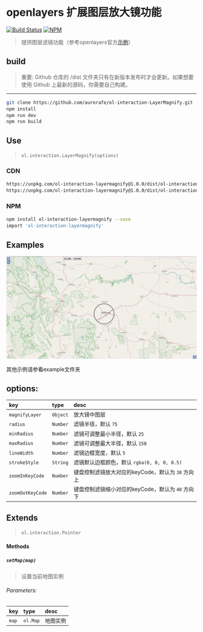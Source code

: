 # openlayers 扩展图层放大镜功能

[![Build Status](https://www.travis-ci.org/aurorafe/ol-interaction-LayerMagnify.svg?branch=master)](https://www.travis-ci.org/aurorafe/ol-interaction-LayerMagnify)
[![NPM](https://nodei.co/npm/ol-interaction-LayerMagnify.png?downloads=true&downloadRank=true&stars=true)](https://nodei.co/npm/ol-interaction-LayerMagnify/)

> 提供图层滤镜功能（参考openlayers官方[示例](https://openlayers.org/en/latest/examples/magnify.html)）

## build

> 重要: Github 仓库的 /dist 文件夹只有在新版本发布时才会更新。如果想要使用 Github 上最新的源码，你需要自己构建。

---

```bash
git clone https://github.com/aurorafe/ol-interaction-LayerMagnify.git
npm install
npm run dev
npm run build
```

## Use

> `ol.interaction.LayerMagnify(options)`

### CDN

```bash
https://unpkg.com/ol-interaction-layermagnify@1.0.0/dist/ol-interaction-LayerMagnify.min.js
https://unpkg.com/ol-interaction-layermagnify@1.0.0/dist/ol-interaction-LayerMagnify.js
```

### NPM

```bash
npm install ol-interaction-layermagnify --save
import 'ol-interaction-layermagnify'
```

## Examples

[![demo](https://raw.githubusercontent.com/aurorafe/ol-interaction-LayerMagnify/master/asset/demo.png)](https://codepen.io/sakitam-fdd/pen/OjgdRg)

其他示例请参看example文件夹

## options:

| key | type | desc |
| :--- | :--- | :---------- |
| `magnifyLayer` | `Object` | 放大镜中图层 |
| `radius` | `Number` | 滤镜半径，默认 ``75`` |
| `minRadius` | `Number` | 滤镜可调整最小半径，默认 ``25`` |
| `maxRadius` | `Number` | 滤镜可调整最大半径，默认 ``150`` |
| `lineWidth` | `Number` | 滤镜边框宽度，默认 ``5`` |
| `strokeStyle` | `String` | 滤镜默认边框颜色，默认 ``rgba(0, 0, 0, 0.5)`` |
| `zoomInKeyCode` | `Number` | 键盘控制滤镜放大对应的keyCode，默认为 ``38`` 方向上 |
| `zoomOutKeyCode` | `Number` | 键盘控制滤镜缩小对应的keyCode，默认为 ``40`` 方向下 |

## Extends

> `ol.interaction.Pointer`

#### Methods

##### `setMap(map)`

> 设置当前地图实例

###### Parameters:

| key | type | desc |
| :--- | :--- | :---------- |
| `map` | `ol.Map` | 地图实例 |

